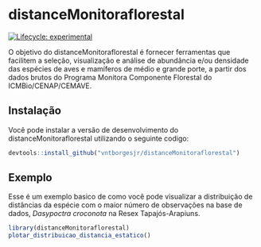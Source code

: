 
# distanceMonitoraflorestal

<!-- badges: start -->
[![Lifecycle: experimental](https://img.shields.io/badge/lifecycle-experimental-orange.svg)](https://lifecycle.r-lib.org/articles/stages.html#experimental)
<!-- badges: end -->

O objetivo do distanceMonitoraflorestal é fornecer ferramentas que facilitem a seleção, visualização e análise de abundância e/ou densidade das espécies de aves e mamíferos de médio e grande porte, a partir dos dados brutos do Programa Monitora Componente Florestal do ICMBio/CENAP/CEMAVE. 

## Instalação

Você pode instalar a versão de desenvolvimento do distanceMonitoraflorestal utilizando o seguinte codigo:

``` r
devtools::install_github("vntborgesjr/distanceMonitoraflorestal")
```

## Exemplo

Esse é um exemplo basico de como você pode visualizar a distribuição de distâncias da espécie com o maior número de observações na base de dados, *Dasypoctra croconota* na Resex Tapajós-Arapiuns.

``` r
library(distanceMonitoraflorestal)
plotar_distribuicao_distancia_estatico()
```

